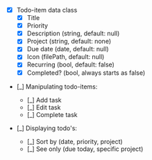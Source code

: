 - [x] Todo-item data class
    - [x] Title
    - [x] Priority
    - [x] Description (string, default: null)
    - [x] Project (string, default: none)
    - [x] Due date (date, default: null)
    - [x] Icon (filePath, default: null)
    - [x] Recurring (bool, default: false)
    - [x] Completed? (bool, always starts as false)

- [_] Manipulating todo-items:
    - [_] Add task
    - [_] Edit task
    - [_] Complete task

- [_] Displaying todo's:
    - [_] Sort by (date, priority, project)
    - [_] See only (due today, specific project)